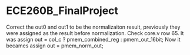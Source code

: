 # ECE260B_FinalProject
Correct the out0 and out1 to be the normalizaiton result, previously they were assigned as the result before normalization.
Check core.v row 65.
It was     assign out = col_c ? pmem_combined_reg : pmem_out_16bit;
Now it becames     assign out = pmem_norm_out;
